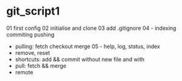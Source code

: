 # git_script1
01 first config
02 initialise and clone
03 add .gitignore
04 - indexing commiting pushing
   - pulling: fetch checkout merge
05 - help, log, ststus, index
   - remove, reset
   - shortcuts: add && commit without new file and with
   - pull: fetch && merge
   - remote
